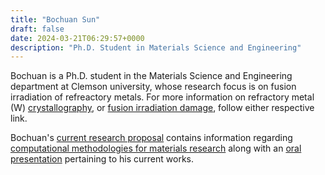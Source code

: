 ```yaml
---
title: "Bochuan Sun"
draft: false
date: 2024-03-21T06:29:57+0000
description: "Ph.D. Student in Materials Science and Engineering"
---
```


Bochuan is a Ph.D. student in the Materials Science and Engineering department at Clemson university, whose research focus is on fusion irradiation of refreactory metals. For more information on refractory metal (W) [crystallography](1_crystallography_of_W_EMS.pptx), or [fusion irradiation damage](2_fusion_irradiation_damage_in_W_EMS.pptx), follow either respective link. 

Bochuan's [current research proposal](2023_spring_MSE_proposal_Bochuan_Sun_3rd_edition.docx) contains information regarding [computational methodologies for materials research](3_computational_methodologies_in_this_dissertation_EMS.pptx) along with an [oral presentation](Oral_presentation_Bochuan.pptx) pertaining to his current works.
